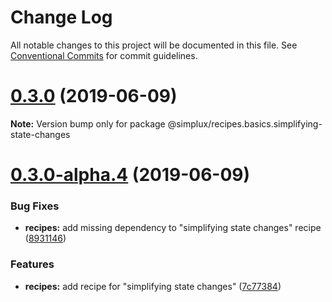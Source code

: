 # Change Log

All notable changes to this project will be documented in this file.
See [Conventional Commits](https://conventionalcommits.org) for commit guidelines.

# [0.3.0](https://github.com/MrWolfZ/simplux/compare/v0.3.0-alpha.4...v0.3.0) (2019-06-09)

**Note:** Version bump only for package @simplux/recipes.basics.simplifying-state-changes





# [0.3.0-alpha.4](https://github.com/MrWolfZ/simplux/compare/v0.3.0-alpha.3...v0.3.0-alpha.4) (2019-06-09)


### Bug Fixes

* **recipes:** add missing dependency to "simplifying state changes" recipe ([8931146](https://github.com/MrWolfZ/simplux/commit/8931146))


### Features

* **recipes:** add recipe for "simplifying state changes" ([7c77384](https://github.com/MrWolfZ/simplux/commit/7c77384))
